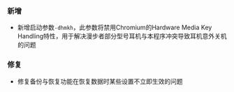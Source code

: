 ### 新增

- 新增启动参数`-dhmkh`，此参数将禁用Chromium的Hardware Media Key Handling特性，用于解决漫步者部分型号耳机与本程序冲突导致耳机意外关机的问题

### 修复

- 修复备份与恢复功能在恢复数据时某些设置不立即生效的问题

